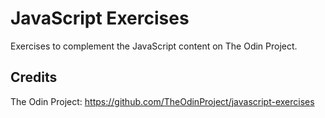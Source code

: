 # JavaScript Exercises
Exercises to complement the JavaScript content on The Odin Project.

## Credits
The Odin Project: https://github.com/TheOdinProject/javascript-exercises
